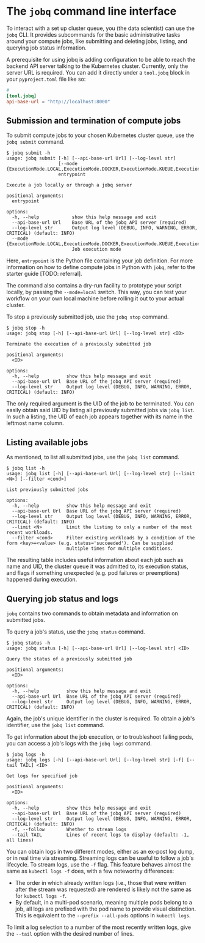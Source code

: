 # The `jobq` command line interface

To interact with a set up cluster queue, you (the data scientist) can use the `jobq` CLI.
It provides subcommands for the basic administrative tasks around your compute jobs, like submitting and deleting jobs, listing, and querying job status information.

A prerequisite for using jobq is adding configuration to be able to reach the backend API server talking to the Kubernetes cluster.
Currently, only the server URL is required. You can add it directly under a `tool.jobq` block in your `pyproject.toml` file like so:

```toml
# 
[tool.jobq]
api-base-url = "http://localhost:8000"
```

## Submission and termination of compute jobs

To submit compute jobs to your chosen Kubernetes cluster queue, use the `jobq submit` command.

```shell
$ jobq submit -h
usage: jobq submit [-h] [--api-base-url Url] [--log-level str]
                   [--mode {ExecutionMode.LOCAL,ExecutionMode.DOCKER,ExecutionMode.KUEUE,ExecutionMode.RAYJOB}]
                   entrypoint

Execute a job locally or through a jobq server

positional arguments:
  entrypoint

options:
  -h, --help            show this help message and exit
  --api-base-url Url    Base URL of the jobq API server (required)
  --log-level str       Output log level (DEBUG, INFO, WARNING, ERROR, CRITICAL) (default: INFO)
  --mode {ExecutionMode.LOCAL,ExecutionMode.DOCKER,ExecutionMode.KUEUE,ExecutionMode.RAYJOB}
                        Job execution mode
```

Here, `entrypoint` is the Python file containing your job definition. For more information on how to define compute jobs in Python with `jobq`, refer to the starter guide [TODO: referral].

The command also contains a dry-run facility to prototype your script locally, by passing the `--mode=local` switch.
This way, you can test your workflow on your own local machine before rolling it out to your actual cluster.

To stop a previously submitted job, use the `jobq stop` command.


```shell
$ jobq stop -h
usage: jobq stop [-h] [--api-base-url Url] [--log-level str] <ID>

Terminate the execution of a previously submitted job

positional arguments:
  <ID>

options:
  -h, --help          show this help message and exit
  --api-base-url Url  Base URL of the jobq API server (required)
  --log-level str     Output log level (DEBUG, INFO, WARNING, ERROR, CRITICAL) (default: INFO)
```

The only required argument is the UID of the job to be terminated.
You can easily obtain said UID by listing all previously submitted jobs via `jobq list`.
In such a listing, the UID of each job appears together with its name in the leftmost name column.

## Listing available jobs

As mentioned, to list all submitted jobs, use the `jobq list` command.

```shell
$ jobq list -h
usage: jobq list [-h] [--api-base-url Url] [--log-level str] [--limit <N>] [--filter <cond>]

List previously submitted jobs

options:
  -h, --help          show this help message and exit
  --api-base-url Url  Base URL of the jobq API server (required)
  --log-level str     Output log level (DEBUG, INFO, WARNING, ERROR, CRITICAL) (default: INFO)
  --limit <N>         Limit the listing to only a number of the most recent workloads.
  --filter <cond>     Filter existing workloads by a condition of the form <key>=<value> (e.g. status='succeeded'). Can be supplied
                      multiple times for multiple conditions.
```

The resulting table includes useful information about each job such as name and UID, the cluster queue it was admitted to, its execution status, and flags if something unexpected (e.g. pod failures or preemptions) happened during execution.

## Querying job status and logs

`jobq` contains two commands to obtain metadata and information on submitted jobs.

To query a job's status, use the `jobq status` command.

```shell
$ jobq status -h
usage: jobq status [-h] [--api-base-url Url] [--log-level str] <ID>

Query the status of a previously submitted job

positional arguments:
  <ID>

options:
  -h, --help          show this help message and exit
  --api-base-url Url  Base URL of the jobq API server (required)
  --log-level str     Output log level (DEBUG, INFO, WARNING, ERROR, CRITICAL) (default: INFO)
```

Again, the job's unique identifier in the cluster is required.
To obtain a job's identifier, use the `jobq list` command.

To get information about the job execution, or to troubleshoot failing pods, you can access a job's logs with the `jobq logs` command.

```shell
$ jobq logs -h  
usage: jobq logs [-h] [--api-base-url Url] [--log-level str] [-f] [--tail TAIL] <ID>

Get logs for specified job

positional arguments:
  <ID>

options:
  -h, --help          show this help message and exit
  --api-base-url Url  Base URL of the jobq API server (required)
  --log-level str     Output log level (DEBUG, INFO, WARNING, ERROR, CRITICAL) (default: INFO)
  -f, --follow        Whether to stream logs
  --tail TAIL         Lines of recent logs to display (default: -1, all lines)
```

You can obtain logs in two different modes, either as an ex-post log dump, or in real time via streaming.
Streaming logs can be useful to follow a job's lifecycle. To stream logs, use the `-f` flag.
This feature behaves almost the same as `kubectl logs -f` does, with a few noteworthy differences:

* The order in which already written logs (i.e., those that were written after the stream was requested) are rendered is likely not the same as for `kubectl logs -f`.
* By default, in a multi-pod scenario, meaning multiple pods belong to a job, all logs are prefixed with the pod name to provide visual distinction. This is equivalent to the `--prefix --all-pods` options in `kubectl logs`.

To limit a log selection to a number of the most recently written logs, give the `--tail` option with the desired number of lines.
